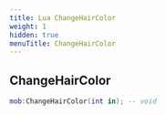 ```yaml
---
title: Lua ChangeHairColor
weight: 1
hidden: true
menuTitle: ChangeHairColor
---
```

## ChangeHairColor
```lua
mob:ChangeHairColor(int in); -- void
```